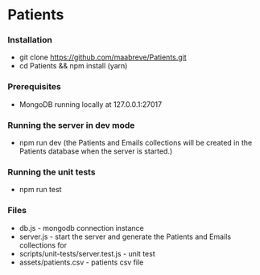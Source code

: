 # Patients

### Installation
- git clone https://github.com/maabreve/Patients.git
- cd Patients && npm install (yarn)

### Prerequisites
- MongoDB running locally at 127.0.0.1:27017

### Running the server in dev mode
- npm run dev (the Patients and Emails collections will be created in the Patients database when the server is started.)

### Running the unit tests
- npm run test


### Files

- db.js - mongodb connection instance
- server.js - start the server and generate the Patients and Emails collections for
- scripts/unit-tests/server.test.js - unit test
- assets/patients.csv - patients csv file